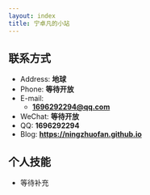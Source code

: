 ```yaml
---
layout: index
title: 宁卓凡的小站
---
```

## 联系方式

- Address: **地球**
- Phone: **等待开放**
- E-mail:
  - **1696292294@qq.com**
- WeChat: **等待开放**
- QQ: **1696292294**
- Blog: **<https://ningzhuofan.github.io>**


## 个人技能

- 等待补充
